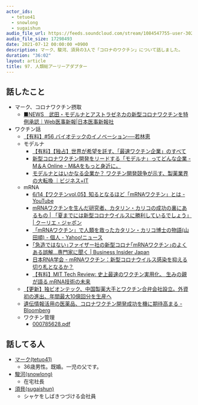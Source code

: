 ```yaml
---
actor_ids:
  - tetuo41
  - snowlong
  - sugaishun
audio_file_url: https://feeds.soundcloud.com/stream/1084547755-user-302747142-yarukinai-97-2021-07-12.mp3
audio_file_size: 17298493
date: 2021-07-12 00:00:00 +0900
description: マーク、駿河、須貝の3人で「コロナのワクチン」について話しました。
duration: "36:02"
layout: article
title: 97. 人類総アーリーアダプター
---
```


## 話したこと
- マーク、コロナワクチン摂取
  - [■NEWS　武田・モデルナとアストラゼネカの新型コロナワクチンを特例承認｜Web医事新報|日本医事新報社](https://www.jmedj.co.jp/journal/paper/detail.php?id=17287)
- ワクチン話
  - [【有料】#56 バイオテックのイノベーション──若林恵](https://qz.com/emails/quartz-japan/2017408/)
  - モデルナ
    - [【有料】【独占】世界が希望を託す、「最速ワクチン企業」のすべて](https://newspicks.com/news/4832540/)  
    - [新型コロナワクチン開発をリードする「モデルナ」ってどんな企業 - M＆A Online - M&Aをもっと身近に。](https://maonline.jp/articles/moderna_vaccine20200521)
    - [モデルナとはいかなる企業か？ ワクチン開発競争が示す、製薬業界の大転換 ｜ビジネス+IT](https://www.sbbit.jp/article/cont1/48259)
  - mRNA
    - [6/14【ワクチンvol.05】知るとなるほど「mRNAワクチン」とは - YouTube](https://www.youtube.com/watch?v=1734ghq5KqY)
    - [mRNAワクチンを生んだ研究者、カタリン・カリコの成功の裏にあるもの | 「夏までには新型コロナウイルスに勝利しているでしょう」 | クーリエ・ジャポン](https://courrier.jp/news/archives/235501/)
    - [「mRNAワクチン」で人類を救ったカタリン・カリコ博士の物語(山田順) - 個人 - Yahoo!ニュース](https://news.yahoo.co.jp/byline/yamadajun/20210705-00246499/)  
    - [｢急造ではない｣ファイザー社の新型コロナ｢mRNAワクチン｣のよくある誤解…専門家に聞く | Business Insider Japan](https://www.businessinsider.jp/post-230148)
    - [日本RNA学会 - mRNAワクチン：新型コロナウイルス感染を抑える切り札となるか？](https://www.rnaj.org/component/k2/item/855-iizasa-2)
    - [【有料】MIT Tech Review: 史上最速のワクチン実用化、 生みの親が語る mRNA技術の未来](https://www.technologyreview.jp/s/239784/the-next-act-for-messenger-rna-could-be-bigger-than-covid-vaccines/)
  - [【更新】独ビオンテック、中国製薬大手とワクチン合弁会社設立。外資初の進出、年間最大10億回分を生産へ](https://www.businessinsider.jp/post-234489)
  - [遺伝情報活用の医薬品、コロナワクチン開発成功を機に期待高まる - Bloomberg](https://www.bloomberg.co.jp/news/articles/2020-12-14/QLA8YHT0AFB501)
  - ワクチン管理
    - [000785628.pdf](https://www.mhlw.go.jp/content/000785628.pdf)

## 話してる人
- [マーク(tetuo41)](https://twitter.com/tetuo41)
  - 36歳男性。既婚。一児の父です。
- [駿河(snowlong)](https://twitter.com/_snowlong)
  - 在宅社長
- [須貝(sugaishun)](https://twitter.com/sugaishun)
  - シャケをしばきつづける会社員
